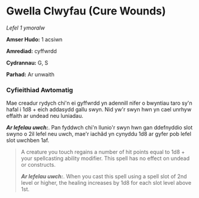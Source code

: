 # Gwella Clwyfau (Cure Wounds)

*Lefel 1 ymoralw*

**Amser Hudo:** 1 acsiwn

**Amrediad:** cyffwrdd

**Cydrannau:** G, S

**Parhad:** Ar unwaith

### Cyfieithiad Awtomatig

Mae creadur rydych chi'n ei gyffwrdd yn adennill nifer o bwyntiau taro sy'n hafal i 1d8 + eich addasydd gallu swyn. Nid yw'r swyn hwn yn cael unrhyw effaith ar undead neu luniadau.

***Ar lefelau uwch:***. Pan fyddwch chi'n llunio'r swyn hwn gan ddefnyddio slot swyno o 2il lefel neu uwch, mae'r iachâd yn cynyddu 1d8 ar gyfer pob lefel slot uwchben 1af.

>  A creature you touch regains a number of hit points equal to 1d8 + your spellcasting ability modifier. This spell has no effect on undead or constructs.
>  
>  ***Ar lefelau uwch:***. When you cast this spell using a spell slot of 2nd level or higher, the healing increases by 1d8 for each slot level above 1st.